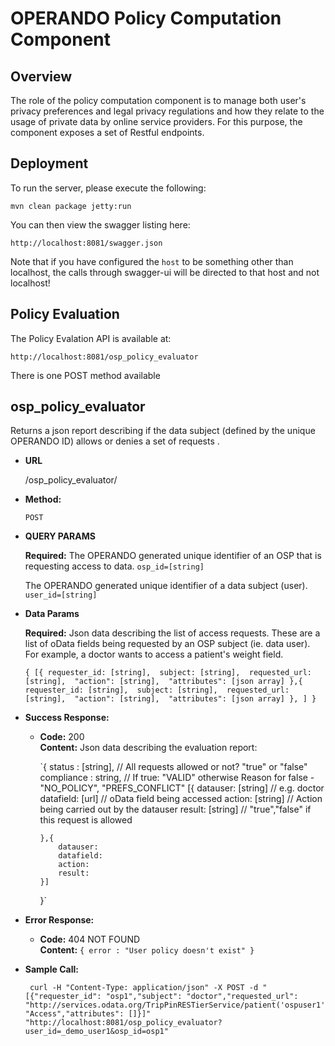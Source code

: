 # OPERANDO Policy Computation Component

## Overview
The role of the policy computation component is to manage both user's privacy
preferences and legal privacy regulations and how they relate to the usage
of private data by online service providers. For this purpose, the component
exposes a set of Restful endpoints.

## Deployment

To run the server, please execute the following:

```
mvn clean package jetty:run
```

You can then view the swagger listing here:

```
http://localhost:8081/swagger.json
```

Note that if you have configured the `host` to be something other than localhost, the calls through
swagger-ui will be directed to that host and not localhost!

## Policy Evaluation

The Policy Evalation API is available at:

```
http://localhost:8081/osp_policy_evaluator
```
There is one POST method available

**osp_policy_evaluator**
----
  Returns a json report describing if the data subject (defined by the unique OPERANDO ID) allows
or denies a set of requests .

* **URL**

  /osp_policy_evaluator/

* **Method:**

  `POST`
  
*  **QUERY PARAMS**

   **Required:**
    The OPERANDO generated unique identifier of an OSP that is requesting access to data.
   `osp_id=[string]`

    The OPERANDO generated unique identifier of a data subject (user).
   `user_id=[string]`

* **Data Params**

    **Required:**
    Json data describing the list of access requests. These are a list of oData fields being requested by
    an OSP subject (ie. data user). For example, a doctor wants to access a patient's weight field.

    `{
        [{
            requester_id: [string], 
            subject: [string], 
            requested_url: [string], 
            "action": [string], 
            "attributes": [json array]
         },{
            requester_id: [string], 
            subject: [string], 
            requested_url: [string], 
            "action": [string], 
            "attributes": [json array]
         },
        ]
    }`
  
* **Success Response:**

  * **Code:** 200 <br />
    **Content:** 
    Json data describing the evaluation report:

    `{ 
        status : [string],      // All requests allowed or not? "true" or "false"
        compliance : string,    // If true: "VALID" otherwise Reason for false - "NO_POLICY", "PREFS_CONFLICT"
        [{
            datauser: [string]  // e.g. doctor
            datafield: [url]    // oData field being accessed
            action: [string]    // Action being carried out by the datauser
            result: [string]    // "true","false" if this request is allowed

        },{
            datauser: 
            datafield:
            action: 
            result:
        }] 
    }`
 
* **Error Response:**

  * **Code:** 404 NOT FOUND <br />
    **Content:** `{ error : "User policy doesn't exist" }`


* **Sample Call:**

  ```CURL
   curl -H "Content-Type: application/json" -X POST -d "[{"requester_id": "osp1","subject": "doctor","requested_url": "http://services.odata.org/TripPinRESTierService/patient('ospuser1')/personal_information/gender","action": "Access","attributes": []}]" "http://localhost:8081/osp_policy_evaluator?user_id=_demo_user1&osp_id=osp1"

  ```